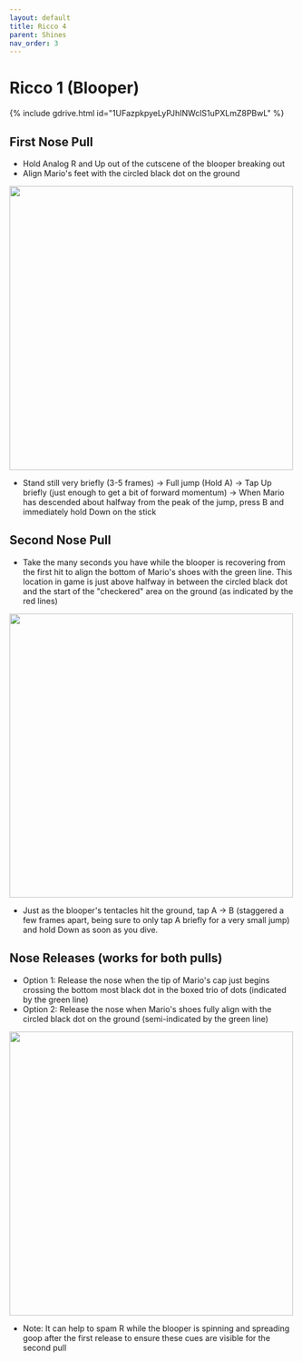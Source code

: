 ```yaml
---
layout: default
title: Ricco 4
parent: Shines
nav_order: 3
---
```

# Ricco 1 (Blooper)

{% include gdrive.html id="1UFazpkpyeLyPJhINWclS1uPXLmZ8PBwL" %}

## First Nose Pull

- Hold Analog R and Up out of the cutscene of the blooper breaking out
- Align Mario's feet with the circled black dot on the ground
<img src="https://cdn.discordapp.com/attachments/414653112108843008/842946202663387136/Ricco_1_Blooper_1st_Pull_Cue.png" width="500">

- Stand still very briefly (3-5 frames) -> Full jump (Hold A) -> Tap Up briefly (just enough to get a bit of forward momentum) -> When Mario has descended about halfway from the peak of the jump, press B and immediately hold Down on the stick

## Second Nose Pull

- Take the many seconds you have while the blooper is recovering from the first hit to align the bottom of Mario's shoes with the green line. This location in game is just above halfway in between the circled black dot and the start of the "checkered" area on the ground (as indicated by the red lines)
<img src="https://cdn.discordapp.com/attachments/414653112108843008/842946211555049472/Ricco_1_Blooper_2nd_Pull_Cue.png" width="500">

- Just as the blooper's tentacles hit the ground, tap A -> B (staggered a few frames apart, being sure to only tap A briefly for a very small jump) and hold Down as soon as you dive.

## Nose Releases (works for both pulls)

- Option 1: Release the nose when the tip of Mario's cap just begins crossing the bottom most black dot in the boxed trio of dots (indicated by the green line)
- Option 2: Release the nose when Mario's shoes fully align with the circled black dot on the ground (semi-indicated by the green line)
<img src="https://cdn.discordapp.com/attachments/414653112108843008/842946222188134430/Ricco_1_Blooper_Nose_Release_Cues.png" width="500">

- Note: It can help to spam R while the blooper is spinning and spreading goop after the first release to ensure these cues are visible for the second pull
